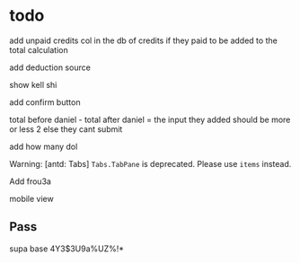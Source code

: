 # todo

add unpaid credits col in the db of credits if they paid to be added to the total calculation  

add deduction source 

show kell shi 

add confirm button 
 
total before daniel - total after daniel = the input they added should be more or less 2 else they cant submit 

add how many dol 

Warning: [antd: Tabs] `Tabs.TabPane` is deprecated. Please use `items` instead.

Add frou3a 

mobile view 

## Pass

supa base
4Y3$3U9a%UZ%!\*

